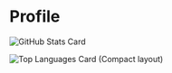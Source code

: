 # Profile
![GitHub Stats Card](https://github-readme-stats.vercel.app/api?username=Toshiyana)

![Top Languages Card (Compact layout)](https://github-readme-stats.vercel.app/api/top-langs/?username=Toshiyana&layout=compact)


<!--
**Toshiyana/Toshiyana** is a ✨ _special_ ✨ repository because its `README.md` (this file) appears on your GitHub profile.

Here are some ideas to get you started:

- 🔭 I’m currently working on ...
- 🌱 I’m currently learning ...
- 👯 I’m looking to collaborate on ...
- 🤔 I’m looking for help with ...
- 💬 Ask me about ...
- 📫 How to reach me: ...
- 😄 Pronouns: ...
- ⚡ Fun fact: ...
-->
